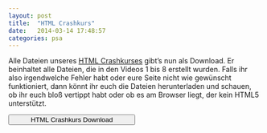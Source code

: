 ```yaml
---
layout: post
title:  "HTML Crashkurs"
date:   2014-03-14 17:48:57
categories: psa
---
```

Alle Dateien unseres <a href="https://www.youtube.com/playlist?list=PLBFF92BB325C8F4BC">HTML Crashkurses</a> gibt’s nun als Download. Er beinhaltet alle Dateien, die in den Videos 1 bis 8 erstellt wurden. Falls ihr also irgendwelche Fehler habt oder eure Seite nicht wie gewünscht funktioniert, dann könnt ihr euch die Dateien herunterladen und schauen, ob ihr euch bloß vertippt habt oder ob es am Browser liegt, der kein HTML5 unterstützt.

<a href="http://orangeonblack.de/wp-content/uploads/2014/01/HTML-Crashkurs.zip"><button class="btn" style="width:50%"><i class="fa fa-download"></i> HTML Crashkurs Download</button></a>
